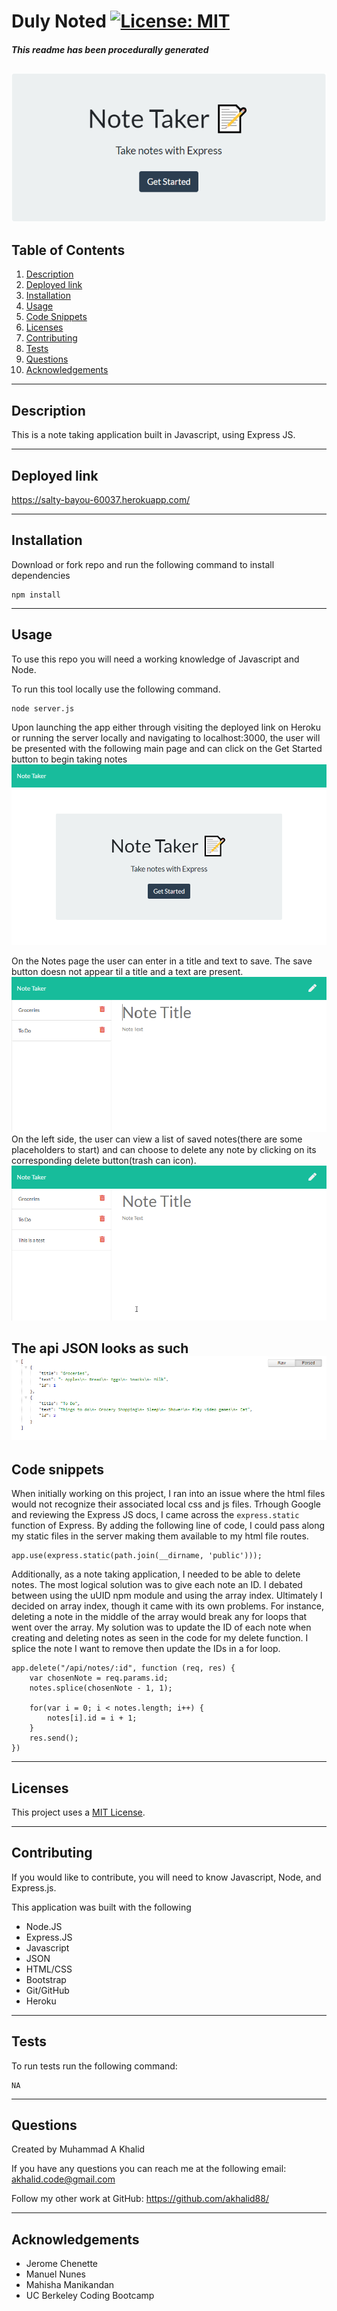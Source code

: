 # Duly Noted  [![License: MIT](https://img.shields.io/badge/License-MIT-yellow.svg)](https://opensource.org/licenses/MIT) 
##### This readme has been procedurally generated 
![main](assets/taker.png)
-----------------------
## Table of Contents
1. [Description](#description)
2. [Deployed link](#deployed-link)
3. [Installation](#installation)
4. [Usage](#usage)
5. [Code Snippets](#code-snippets)
5. [Licenses](#licenses)
6. [Contributing](#contributing)
7. [Tests](#tests)
8. [Questions](#questions)
9. [Acknowledgements](#acknowledgements)

-----------------------
## Description
This is a note taking application built in Javascript, using Express JS.

-----------------------
## Deployed link
https://salty-bayou-60037.herokuapp.com/

-----------------------
## Installation
Download or fork repo and run the following command to install dependencies

```
npm install
```

-----------------------
## Usage
To use this repo you will need a working knowledge of Javascript and Node. 

To run this tool locally use the following command.

```
node server.js
```

Upon launching the app either through visiting the deployed link on Heroku or running the server locally and navigating to localhost:3000, the user will be presented with the following main page and can click on the Get Started button to begin taking notes
![main](assets/main.png)

On the Notes page the user can enter in a title and text to save. The save button doesn not appear til a title and a text are present.
![add](assets/addnote.gif)
 On the left side, the user can view a list of saved notes(there are some placeholders to start) and can choose to delete any note by clicking on its corresponding delete button(trash can icon).
![delete](assets/deletenote.gif)


The api JSON looks as such
![api](assets/api.png)
-----------------------
## Code snippets
When initially working on this project, I ran into an issue where the html files would not recognize their associated local css and js files. Trhough Google and reviewing the Express JS docs, I came across the `express.static` function of Express. By adding the following line of code, I could pass along my static files in the server making them available to my html file routes.

```
app.use(express.static(path.join(__dirname, 'public')));
```


Additionally, as a note taking application, I needed to be able to delete notes. The most logical solution was to give each note an ID. I debated between using the uUID npm module and using the array index. Ultimately I decided on array index, though it came with its own problems. For instance, deleting a note in the middle of the array would break any for loops that went over the array. My solution was to update the ID of each note when creating and deleting notes as seen in the code for my delete function. I splice the note I want to remove then update the IDs in a for loop.

```
app.delete("/api/notes/:id", function (req, res) {
	var chosenNote = req.params.id;
	notes.splice(chosenNote - 1, 1);

	for(var i = 0; i < notes.length; i++) {
		notes[i].id = i + 1;
	}
	res.send();
})
```

-----------------------
## Licenses
This project uses a [MIT License](https://opensource.org/licenses/MIT). 

-----------------------
## Contributing
If you would like to contribute, you will need to know Javascript, Node, and Express.js.

This application was built with the following

- Node.JS
- Express.JS
- Javascript 
- JSON 
- HTML/CSS
- Bootstrap
- Git/GitHub
- Heroku

-----------------------
## Tests
To run tests run the following command:
```
NA
```

-----------------------
## Questions
Created by Muhammad A Khalid

If you have any questions you can reach me at the following email: [akhalid.code@gmail.com](mailto:akhalid.code@gmail.com)

Follow my other work at GitHub: https://github.com/akhalid88/

-----------------------
## Acknowledgements

- Jerome Chenette
- Manuel Nunes
- Mahisha Manikandan
- UC Berkeley Coding Bootcamp